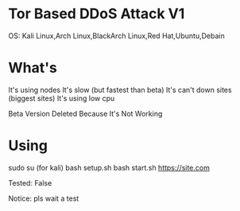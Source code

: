 # Tor Based DDoS Attack V1

OS: Kali Linux,Arch Linux,BlackArch Linux,Red Hat,Ubuntu,Debain


What's
================
It's using nodes
It's slow (but fastest than beta)
It's can't down sites (biggest sites)
It's using low cpu


Beta Version Deleted Because It's Not Working



Using
=================
sudo su (for kali)
bash setup.sh
bash start.sh https://site.com



Tested: False




Notice: pls wait a test

